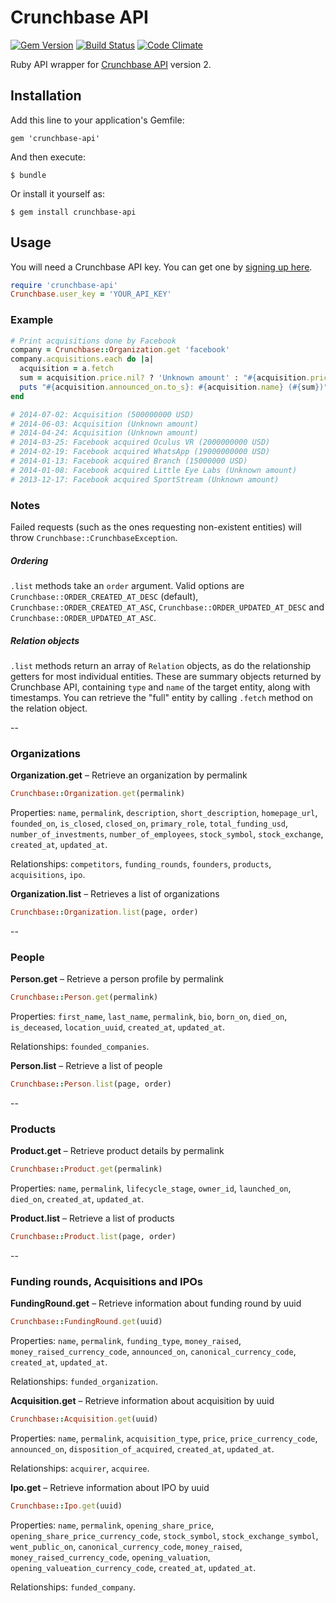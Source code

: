 # Crunchbase API
[![Gem Version](https://badge.fury.io/rb/crunchbase-api.svg)](http://badge.fury.io/rb/crunchbase-api)
[![Build Status](https://travis-ci.org/sandisk/crunchbase-api.svg?branch=master)](https://travis-ci.org/sandisk/crunchbase-api)
[![Code Climate](https://codeclimate.com/github/sandisk/crunchbase-api.png)](https://codeclimate.com/github/sandisk/crunchbase-api)

Ruby API wrapper for [Crunchbase API](https://developer.crunchbase.com/docs) version 2.

## Installation

Add this line to your application's Gemfile:

    gem 'crunchbase-api'

And then execute:

    $ bundle

Or install it yourself as:

    $ gem install crunchbase-api

## Usage

You will need a Crunchbase API key. You can get one by [signing up here](https://developer.crunchbase.com).

```ruby
require 'crunchbase-api'
Crunchbase.user_key = 'YOUR_API_KEY'
```

### Example
```ruby
# Print acquisitions done by Facebook
company = Crunchbase::Organization.get 'facebook'
company.acquisitions.each do |a|
  acquisition = a.fetch
  sum = acquisition.price.nil? ? 'Unknown amount' : "#{acquisition.price} #{acquisition.price_currency_code}"
  puts "#{acquisition.announced_on.to_s}: #{acquisition.name} (#{sum})"
end

# 2014-07-02: Acquisition (500000000 USD)
# 2014-06-03: Acquisition (Unknown amount)
# 2014-04-24: Acquisition (Unknown amount)
# 2014-03-25: Facebook acquired Oculus VR (2000000000 USD)
# 2014-02-19: Facebook acquired WhatsApp (19000000000 USD)
# 2014-01-13: Facebook acquired Branch (15000000 USD)
# 2014-01-08: Facebook acquired Little Eye Labs (Unknown amount)
# 2013-12-17: Facebook acquired SportStream (Unknown amount)
```

### Notes
Failed requests (such as the ones requesting non-existent entities) will throw `Crunchbase::CrunchbaseException`.
##### Ordering
`.list` methods take an `order` argument. Valid options are `Crunchbase::ORDER_CREATED_AT_DESC` (default), `Crunchbase::ORDER_CREATED_AT_ASC`, `Crunchbase::ORDER_UPDATED_AT_DESC` and `Crunchbase::ORDER_UPDATED_AT_ASC`.
##### Relation objects
`.list` methods return an array of `Relation` objects, as do the relationship getters for most individual entities. These are summary objects returned by Crunchbase API, containing `type` and `name` of the target entity, along with timestamps. You can retrieve the "full" entity by calling `.fetch` method on the relation object.

--

### Organizations

**Organization.get** – Retrieve an organization by permalink
```ruby
Crunchbase::Organization.get(permalink)
```
Properties: `name`, `permalink`, `description`, `short_description`, `homepage_url`, `founded_on`, `is_closed`, `closed_on`, `primary_role`, `total_funding_usd`, `number_of_investments`, `number_of_employees`, `stock_symbol`, `stock_exchange`, `created_at`, `updated_at`.

Relationships: `competitors`, `funding_rounds`, `founders`, `products`, `acquisitions`, `ipo`.


**Organization.list** – Retrieves a list of organizations
```ruby
Crunchbase::Organization.list(page, order)
```
--

### People

**Person.get** – Retrieve a person profile by permalink
```ruby
Crunchbase::Person.get(permalink)
```
Properties: `first_name`, `last_name`, `permalink`, `bio`, `born_on`, `died_on`, `is_deceased`, `location_uuid`, `created_at`, `updated_at`.

Relationships: `founded_companies`.


**Person.list** – Retrieve a list of people
```ruby
Crunchbase::Person.list(page, order)
```
--

### Products

**Product.get** – Retrieve product details by permalink
```ruby
Crunchbase::Product.get(permalink)
```
Properties: `name`, `permalink`, `lifecycle_stage`, `owner_id`, `launched_on`, `died_on`,  `created_at`, `updated_at`.

**Product.list** – Retrieve a list of products
```ruby
Crunchbase::Product.list(page, order)
```
--

### Funding rounds, Acquisitions and IPOs
**FundingRound.get** – Retrieve information about funding round by uuid
```ruby
Crunchbase::FundingRound.get(uuid)
```
Properties: `name`, `permalink`, `funding_type`, `money_raised`, `money_raised_currency_code`,  `announced_on`, `canonical_currency_code`, `created_at`, `updated_at`.

Relationships: `funded_organization`.

**Acquisition.get** – Retrieve information about acquisition by uuid
```ruby
Crunchbase::Acquisition.get(uuid)
```
Properties: `name`, `permalink`, `acquisition_type`, `price`, `price_currency_code`,  `announced_on`, `disposition_of_acquired`, `created_at`, `updated_at`.

Relationships: `acquirer`, `acquiree`.

**Ipo.get** – Retrieve information about IPO by uuid
```ruby
Crunchbase::Ipo.get(uuid)
```
Properties: `name`, `permalink`, `opening_share_price`, `opening_share_price_currency_code`, `stock_symbol`,  `stock_exchange_symbol`, `went_public_on`, `canonical_currency_code`, `money_raised`, `money_raised_currency_code`, `opening_valuation`, `opening_valueation_currency_code`, `created_at`, `updated_at`.

Relationships: `funded_company`.
